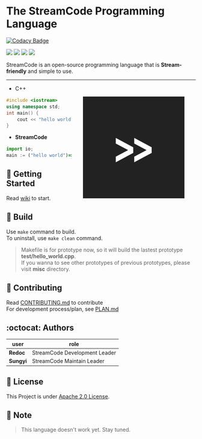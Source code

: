 # The StreamCode Programming Language 

[![Codacy Badge](https://api.codacy.com/project/badge/Grade/faaf4d8738f54ce5940b5ee800bed1a3)](https://app.codacy.com/gh/Diggie-Bro/StreamCode?utm_source=github.com&utm_medium=referral&utm_content=Diggie-Bro/StreamCode&utm_campaign=Badge_Grade)

<a><img src="https://img.shields.io/badge/process-Prototyping-red"></a>
<a href="https://travis-ci.com/github/Diggie-Bro/StreamCode"><img src="https://travis-ci.com/Diggie-Bro/StreamCode.svg?branch=main"></a>
<a href="https://www.cplusplus.com"><img src="https://img.shields.io/badge/language->=C++-blue"></a>
<a href="./LICENSE"><img src="https://img.shields.io/badge/LICENSE-Apache 2.0-pink"></a>

StreamCode is an open-source programming language that is **Stream-friendly** and simple to use.
<br>
<hr>
<img src="./stream.png" height=270 align="right" hspace="30px" vspace="30px">

 - C++  

``` cpp
#include <iostream>
using namespace std;
int main() {
    cout << "hello world";
}
```

- **StreamCode**
``` javascript 
import io;
main := ("hello world")=>(print);
```

## :tada: Getting Started
Read [wiki](https://github.com/Diggie-Bro/StreamCode/wiki) to start.

## :rocket: Build
Use `make` command to build.  
To uninstall, use `make clean` command.
> Makefile is for prototype now, so it will build the lastest prototype **test/hello_world.cpp**.  
> If you wanna to see other prototypes of previous prototypes, please visit **misc** directory.

## :eyes: Contributing
Read [CONTRIBUTING.md](./CONTRIBUTING.md) to contribute  
For development process/plan, see [PLAN.md](./PLAN.md)

## :octocat: Authors
|user|role|
|----|----|
|**Redoc**|StreamCode Development Leader|
|**Sungyi**|StreamCode Maintain Leader|

## :fax: License
This Project is under [Apache 2.0 License](./LICENSE).

## :memo: Note
> This language doesn't work yet. Stay tuned.
